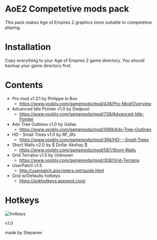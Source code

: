# AoE2 Competetive mods pack
This pack makes Age of Empires 2 graphics more suitable to competetive playing.

# Installation
Copy everything to your Age of Empires 2 game directory. You should backup your game directory first.

# Contents
 - Pro mod v1.3.1 by Philippe le Bon
   -	https://www.voobly.com/gamemods/mod/438/Pro-Mod/Overview
 - Advanced Idle Pointer v1.0 by Dedpool
   -	https://www.voobly.com/gamemods/mod/739/Advanced-Idle-Pointer
 - Adv Tree Outlines v1.0 by Gallas
   -	https://www.voobly.com/gamemods/mod/1069/Adv-Tree-Outlines
 - HD - Small Trees v1.0 by RF_dfs
   -	https://www.voobly.com/gamemods/mod/366/HD---Small-Trees
 - Short Walls v2.0 by $ Dollar Akshay $
   -	https://www.voobly.com/gamemods/mod/587/Short-Walls
 - Grid Terrains v1.0 by Unknown
   - https://www.voobly.com/gamemods/mod/308/Grid-Terrains
 - UserPatch v1.5
   - http://userpatch.aiscripters.net/guide.html
 - Grid w/Defaults hotkeys
   - https://aokhotkeys.appspot.com/

# Hotkeys
<img src="https://i.imgur.com/8wmuOWw.png" title="hotkeys" alt="hotkeys">

v1.0

made by Stepanex
